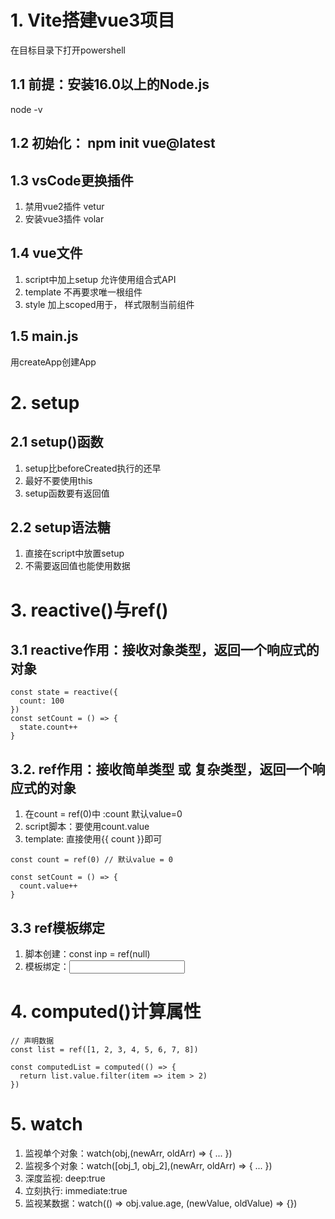 # 1. Vite搭建vue3项目
在目标目录下打开powershell
## 1.1 前提：安装16.0以上的Node.js
node -v
## 1.2 初始化： npm init vue@latest

## 1.3 vsCode更换插件
1. 禁用vue2插件 vetur
2. 安装vue3插件 volar

## 1.4 vue文件 
1. script中加上setup 允许使用组合式API
2. template 不再要求唯一根组件
3. style 加上scoped用于， 样式限制当前组件

## 1.5 main.js
用createApp创建App





# 2. setup
## 2.1 setup()函数
1. setup比beforeCreated执行的还早
2. 最好不要使用this
3. setup函数要有返回值

## 2.2 setup语法糖
1. 直接在script中放置setup
2. 不需要返回值也能使用数据


# 3. reactive()与ref()
## 3.1 reactive作用：接收对象类型，返回一个响应式的对象
```
const state = reactive({
  count: 100
})
const setCount = () => {
  state.count++
}
```

## 3.2. ref作用：接收简单类型 或 复杂类型，返回一个响应式的对象
1. 在count = ref(0)中 :count 默认value=0
2. script脚本：要使用count.value
3. template: 直接使用{{ count }}即可
```
const count = ref(0) // 默认value = 0

const setCount = () => {
  count.value++
}
```

## 3.3 ref模板绑定
1. 脚本创建：const inp = ref(null)
2. 模板绑定：<input ref="inp" type="text">



# 4. computed()计算属性
```
// 声明数据
const list = ref([1, 2, 3, 4, 5, 6, 7, 8])

const computedList = computed(() => {
  return list.value.filter(item => item > 2)
})
```


# 5. watch
1. 监视单个对象：watch(obj,(newArr, oldArr) => { ... })
2. 监视多个对象：watch([obj_1, obj_2],(newArr, oldArr) => { ... })
3. 深度监视: deep:true 
4. 立刻执行: immediate:true 
5. 监视某数据：watch(() => obj.value.age, (newValue, oldValue) => {})
